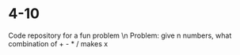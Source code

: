 # 4-10
Code repository for a fun problem \n
Problem: give n numbers, what combination of + - * / makes x
